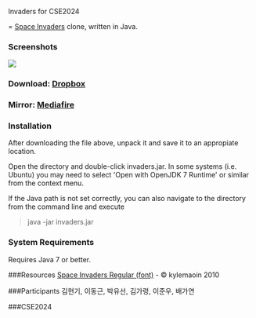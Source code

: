 Invaders for CSE2024

=
[Space Invaders](http://en.wikipedia.org/wiki/Space_Invaders) clone, written in Java.

### Screenshots
![](http://i.minus.com/ijt8HhaA8laZq.png)

### Download: [Dropbox](https://dl.dropboxusercontent.com/u/23829102/invaders.zip)

### Mirror: [Mediafire](http://www.mediafire.com/download/kwv9s90j9i1o4kc/invaders.zip)

### Installation
After downloading the file above, unpack it and save it to an appropiate location.

Open the directory and double-click invaders.jar. In some systems (i.e. Ubuntu) you may need to select 'Open with OpenJDK 7 Runtime' or similar from the context menu.

If the Java path is not set correctly, you can also navigate to the directory from the command line and execute

>java -jar invaders.jar

### System Requirements
Requires Java 7 or better.

###Resources
[Space Invaders Regular (font)](http://www.fonts2u.com/space-invaders-regular.font) - &copy; kylemaoin 2010

###Participants
김현기, 이동근, 박유선, 김가령, 이준우, 배가연

###CSE2024

